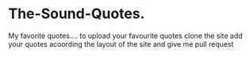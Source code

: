 # The-Sound-Quotes.
My favorite quotes....
to upload your favourite quotes clone the site
add your quotes acoording the layout of the site
and give me pull request
